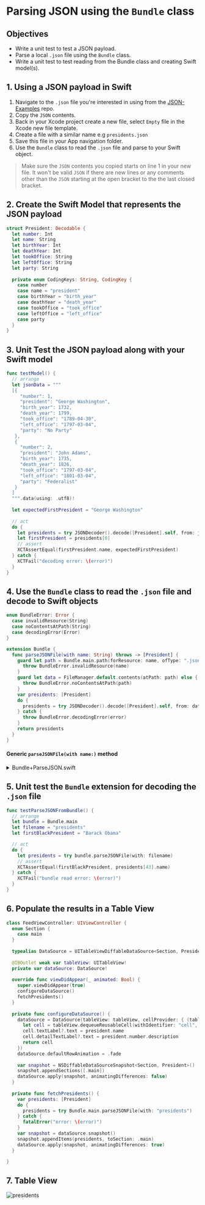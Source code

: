 # Parsing JSON using the `Bundle` class

## Objectives

* Write a unit test to test a JSON payload. 
* Parse a local `.json` file using the `Bundle` class. 
* Write a unit test to test reading from the Bundle class and creating Swift model(s). 

## 1. Using a JSON payload in Swift 

1. Navigate to the `.json` file you're interested in using from the [JSON-Examples](https://github.com/alexpaul/JSON-Examples) repo.
2. Copy the `JSON` contents. 
3. Back in your Xcode project create a new file, select `Empty` file in the Xcode new file template.
4. Create a file with a similar name e.g `presidents.json`
5. Save this file in your App navigation folder. 
6. Use the `Bundle` class to read the `.json` file and parse to your Swift object. 

> Make sure the `JSON` contents you copied starts on line 1 in your new file. It won't be valid `JSON` if there are new lines or any comments other than the  `JSON` starting at the open bracket to the the last closed bracket. 

## 2. Create the Swift Model that represents the JSON payload 

```swift 
struct President: Decodable {
  let number: Int
  let name: String
  let birthYear: Int
  let deathYear: Int
  let tookOffice: String
  let leftOffice: String
  let party: String
  
  private enum CodingKeys: String, CodingKey {
    case number
    case name = "president"
    case birthYear = "birth_year"
    case deathYear = "death_year"
    case tookOffice = "took_office"
    case leftOffice = "left_office"
    case party
  }
}
```

## 3. Unit Test the JSON payload along with your Swift model 

```swift 
func testModel() {
  // arrange
  let jsonData = """
  [{
     "number": 1,
     "president": "George Washington",
     "birth_year": 1732,
     "death_year": 1799,
     "took_office": "1789-04-30",
     "left_office": "1797-03-04",
     "party": "No Party"
   },
   {
     "number": 2,
     "president": "John Adams",
     "birth_year": 1735,
     "death_year": 1826,
     "took_office": "1797-03-04",
     "left_office": "1801-03-04",
     "party": "Federalist"
   }
  ]
  """.data(using: .utf8)!
  
  let expectedFirstPresident = "George Washington"
  
  // act
  do {
    let presidents = try JSONDecoder().decode([President].self, from: jsonData)
    let firstPresident = presidents[0]
    // assert
    XCTAssertEqual(firstPresident.name, expectedFirstPresident)
  } catch {
    XCTFail("decoding error: \(error)")
  }
}
```

## 4. Use the `Bundle` class to read the `.json` file and decode to Swift objects

```swift 
enum BundleError: Error {
  case invalidResource(String)
  case noContentsAtPath(String)
  case decodingError(Error)
}

extension Bundle {
  func parseJSONFile(with name: String) throws -> [President] {
    guard let path = Bundle.main.path(forResource: name, ofType: ".json") else {
      throw BundleError.invalidResource(name)
    }
    guard let data = FileManager.default.contents(atPath: path) else {
      throw BundleError.noContentsAtPath(path)
    }
    var presidents: [President]
    do {
      presidents = try JSONDecoder().decode([President].self, from: data)
    } catch {
      throw BundleError.decodingError(error)
    }
    return presidents
  }
}
```

#### Generic `parseJSONFile(with name:)` method 

<details> 
  <summary>Bundle+ParseJSON.swift</summary> 
  
  ```swift 
  extension Bundle {
  func parseJSONFile<T: Decodable>(with name: String) throws -> T {
    guard let path = Bundle.main.path(forResource: name, ofType: ".json") else {
      throw BundleError.invalidResource(name)
    }
    guard let data = FileManager.default.contents(atPath: path) else {
      throw BundleError.noContentsAtPath(path)
    }
    var presidents: T
    do {
      presidents = try JSONDecoder().decode(T.self, from: data)
    } catch {
      throw BundleError.decodingError(error)
    }
    return presidents
  }
}
  ```
  
</details>

## 5. Unit test the `Bundle` extension for decoding the `.json` file 

```swift 
func testParseJSONFromBundle() {
  // arrange
  let bundle = Bundle.main
  let filename = "presidents"
  let firstBlackPresident = "Barack Obama"

  // act
  do {
    let presidents = try bundle.parseJSONFile(with: filename)
    // assert
    XCTAssertEqual(firstBlackPresident, presidents[43].name)
  } catch {
    XCTFail("bundle read error: \(error)")
  }
}
```

## 6. Populate the results in a Table View 

```swift 
class FeedViewController: UIViewController {
  enum Section {
    case main
  }
  
  typealias DataSource = UITableViewDiffableDataSource<Section, President>
  
  @IBOutlet weak var tableView: UITableView!
  private var dataSource: DataSource!
  
  override func viewDidAppear(_ animated: Bool) {
    super.viewDidAppear(true)
    configureDataSource()
    fetchPresidents()
  }
  
  private func configureDataSource() {
    dataSource = DataSource(tableView: tableView, cellProvider: { (tableView, indexPath, president) -> UITableViewCell? in
      let cell = tableView.dequeueReusableCell(withIdentifier: "cell", for: indexPath)
      cell.textLabel?.text = president.name
      cell.detailTextLabel?.text = president.number.description
      return cell
    })
    dataSource.defaultRowAnimation = .fade
    
    var snapshot = NSDiffableDataSourceSnapshot<Section, President>()
    snapshot.appendSections([.main])
    dataSource.apply(snapshot, animatingDifferences: false)
  }
  
  private func fetchPresidents() {
    var presidents: [President]
    do {
      presidents = try Bundle.main.parseJSONFile(with: "presidents")
    } catch {
      fatalError("error: \(error)")
    }
    var snapshot = dataSource.snapshot()
    snapshot.appendItems(presidents, toSection: .main)
    dataSource.apply(snapshot, animatingDifferences: true)
  }

}
```

## 7. Table View 

![presidents](https://github.com/alexpaul/JSON-Examples/blob/master/Assets/presidents.png)
